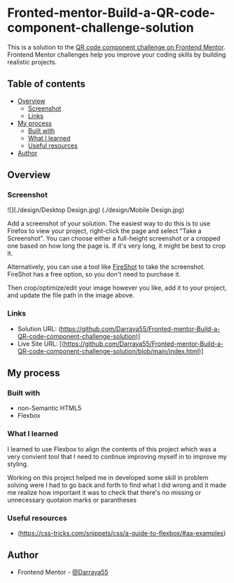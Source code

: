 # Fronted-mentor-Build-a-QR-code-component-challenge-solution
This is a solution to the [QR code component challenge on Frontend Mentor](https://www.frontendmentor.io/challenges/qr-code-component-iux_sIO_H). Frontend Mentor challenges help you improve your coding skills by building realistic projects. 

## Table of contents

- [Overview](#overview)
  - [Screenshot](#screenshot)
  - [Links](#links)
- [My process](#my-process)
  - [Built with](#built-with)
  - [What I learned](#what-i-learned)
  - [Useful resources](#useful-resources)
- [Author](#author)


## Overview

### Screenshot

![](./design/Desktop Design.jpg)
   (./design/Mobile Design.jpg)

Add a screenshot of your solution. The easiest way to do this is to use Firefox to view your project, right-click the page and select "Take a Screenshot". You can choose either a full-height screenshot or a cropped one based on how long the page is. If it's very long, it might be best to crop it.

Alternatively, you can use a tool like [FireShot](https://getfireshot.com/) to take the screenshot. FireShot has a free option, so you don't need to purchase it. 

Then crop/optimize/edit your image however you like, add it to your project, and update the file path in the image above.

### Links

- Solution URL: (https://github.com/Darraya55/Fronted-mentor-Build-a-QR-code-component-challenge-solution)]
- Live Site URL: [(https://github.com/Darraya55/Fronted-mentor-Build-a-QR-code-component-challenge-solution/blob/main/index.html)]

## My process

### Built with

- non-Semantic HTML5
- Flexbox

### What I learned

I learned to use Flexbox to align the contents of this project which was a very convient tool that I need to continue improving myself in to improve my styling.

Working on this project helped me in developed some skill in problem solving were I had to go back and forth to find what I did wrong and it made me realize how important it was to check that there's no missing or unnecessary quotaion marks or parantheses


### Useful resources

- (https://css-tricks.com/snippets/css/a-guide-to-flexbox/#aa-examples)

## Author

- Frontend Mentor - [@Darraya55](https://www.frontendmentor.io/profile/Darraya55)
